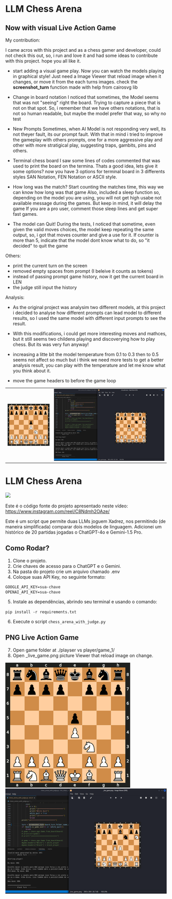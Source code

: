 # LLM Chess Arena

## Now with visual Live Action Game

My contribution:

I came acros with this project and as a chess gamer and developer, could not check this out,
so, i run and love it and had some ideas to contribute with this project. hope you all like it.

- start adding a visual game play.
Now you can watch the models playing in graphical style! Just need a Image Viewer that reload
image when it changes, or move it from the each turns images. check the **screenshot_turn** function
made with help from cairosvg lib

- Change in board notation
I noticed that sometimes, the Model seems that was not "seeing" right the board. Trying to capture a piece that is not on that spot.
So, i remember that we have others notations, that is not so human readable, but maybe the model prefer that way, so why no test

- New Prompts
Sometimes, when AI Model is not responding very well, its not theyer fault, its our prompt fault.
With that in mind i tried to improve the gameplay with others prompts, one for a more aggressive play and
other with more stratigical play, suggesting traps, gambits, pins and others.

- Terminal chess board
I saw some lines of codes commented that was used to print the board on the termina.
Thats a good idea, lets give it some options? now you have 3 options for terminal board in 3 differents styles
SAN Notation, FEN Notation or ASCII style.

- How long was the match?
Start counting the matches time, this way we can know how long was that game
Also, included a sleep function so, depending on the model you are using, you will not
get high usabe not available message during the games. But keep in mind, it will delay the game
If you are a pro user, comment those sleep lines and get super fast games.

- The model can Quit!
During the tests, I noticed that sometime, even given the valid moves choices, the model
keep repeating the same output, so, i got that moves counter and give a use for it.
If counter is more than 5, indicate that the model dont know what to do, so "it decided" to quit the game

Others:
- print the current turn on the screen
- removed empty spaces from prompt (I beleive it counts as tokens)
- instead of passing prompt game history, now it get the current board in LEN
- the judge still input the history

Analysis:
- As the original project was analysim two different models, at this project i decided
to analyse how different prompts can lead model to different results, so I used the 
same model with different input prompts to see the result.

- With this modifications, i could get more interesting moves and mathces, but it still
seems two childens playing and discoverying how to play chess. But its was very fun anyway!

- increasing a litte bit the model temperature from 0.1 to 0.3 then to 0.5 seems not affect so much but i think we need more tests to get a better analysis result, you can play with the temperature and let me know what you think about it.

- move the game headers to before the game loop

|||
|-|-|
|<img src="./images/action-game.gif"/>|<img src="./images/live-action-game.png"/>|


# LLM Chess Arena

<img src="./images/video.gif"/>

Este é o código fonte do projeto apresentado neste vídeo:
<br>
https://www.instagram.com/reel/C8Ndmh2OAze/

Este é um script que permite duas LLMs joguem Xadrez, nos permitindo (de maneira simplificada) comparar dois modelos de linguagem.
Adicionei um histórico de 20 partidas jogadas o ChatGPT-4o e Gemini-1.5 Pro.



## Como Rodar?

1. Clone o projeto.
2. Crie chaves de acesso para o ChatGPT e o Gemini.
3. Na pasta do projeto crie um arquivo chamado .env
4. Coloque suas API Key, no seguinte formato:

```
GOOGLE_API_KEY=sua-chave
OPENAI_API_KEY=sua-chave
```

5. Instale as dependências, abrindo seu terminal e usando o comando:

`pip install -r requirements.txt`

6. Execute o script `chess_arena_with_judge.py`



## PNG Live Action Game

7. Open game folder at ./playser vs player/game_1/
8. Open _live_game.png picture Viewer that reload image on change.

<img src="./images/action-game.gif"/>
<img src="./images/live-action-game.png"/>

